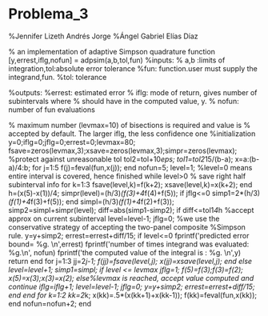 # Problema_3
%Jennifer Lizeth Andrés Jorge
%Ángel Gabriel Elías Díaz


% an implementation of adaptive Simpson quadrature
function [y,errest,iflg,nofun] = adpsim(a,b,tol,fun)
%inputs:
% a,b :limits of integration,tol:absolute error tolerance
%fun: function.user must supply the integrand,fun.
%tol: tolerance

%outputs:
%errest:  estimated error
% iflg:  mode of return, gives number of subintervals where
% should have in the computed value, y.
% nofun:  number of fun evaluations

% maximum number (levmax=10) of bisections is required and value is
% accepted by default.  The larger iflg, the less confidence one
%initialization
y=0;iflg=0;jflg=0;errest=0;levmax=80;
fsave=zeros(levmax,3);xsave=zeros(levmax,3);simpr=zeros(levmax);
%protect against unreasonable tol
tol2=tol+10*eps;
tol1=tol2*15/(b-a);
x=a:(b-a)/4:b;
for j=1:5
	f(j)=feval(fun,x(j));
end
nofun=5;
level=1;
%level=0 means entire interval is covered, hence finished
while level>0
% save right half subinterval info
for k=1:3
	fsave(level,k)=f(k+2);
	xsave(level,k)=x(k+2);
end
h=(x(5)-x(1))/4;
simpr(level)=(h/3)*(f(3)+4*f(4)+f(5));
if jflg<=0
	simp1=2*(h/3)*(f(1)+4*f(3)+f(5));
end
simpl=(h/3)*(f(1)+4*f(2)+f(3));
simp2=simpl+simpr(level);
diff=abs(simp1-simp2);
if diff<=tol1*4*h
%accept approx on current subinterval
	level=level-1;
	jflg=0;
%we use the conservative strategy of accepting the two-panel composite
%Simpson rule.
	y=y+simp2;
	errest=errest+diff/15;
	if level<=0
		fprintf('predicted error bound= %g.  \n',errest)
		fprintf('number of times integrand was evaluated:  %g.\n', nofun)
		fprintf('the computed value of the integral is :  %g. \n',y)
		return
	end
	for j=1:3
		jj=2*j-1;
		f(jj)=fsave(level,j);
		x(jj)=xsave(level,j);
	end
else
	level=level+1;
	simp1=simpl;
	if level <= levmax
		jflg=1;
		f(5)=f(3);f(3)=f(2);
		x(5)=x(3);x(3)=x(2);
	else%levmax is reached, accept value computed and continue
		iflg=iflg+1;
		level=level-1;
		jflg=0;
		y=y+simp2;
		errest=errest+diff/15;
	end
end
	for k=1:2
		kk=2*k;
		x(kk)=.5*(x(kk+1)+x(kk-1));
		f(kk)=feval(fun,x(kk));
	end
nofun=nofun+2;
end
